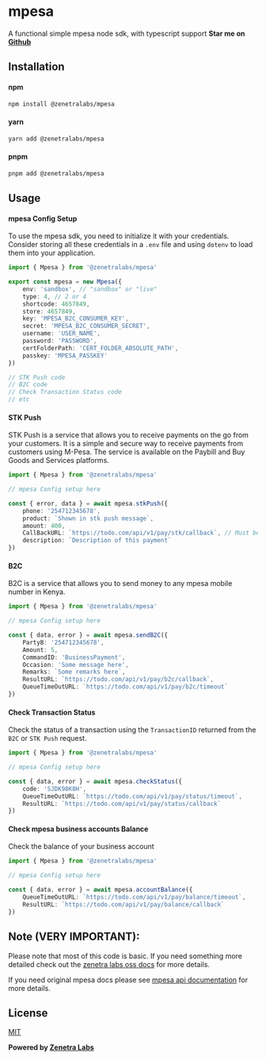 # mpesa

A functional simple mpesa node sdk, with typescript support
**Star me on [Github](https://github.com/zenetralabs/mpesa)**

## Installation

#### npm

```bash
npm install @zenetralabs/mpesa
```

#### yarn

```bash
yarn add @zenetralabs/mpesa
```

#### pnpm

```bash
pnpm add @zenetralabs/mpesa
```

## Usage

#### mpesa Config Setup

To use the mpesa sdk, you need to initialize it with your credentials. Consider storing all these
credentials in a `.env` file and using `dotenv` to load them into your application.

```typescript
import { Mpesa } from '@zenetralabs/mpesa'

export const mpesa = new Mpesa({
    env: 'sandbox', // "sandbox" or "live"
    type: 4, // 2 or 4
    shortcode: 4657849,
    store: 4657849,
    key: 'MPESA_B2C_CONSUMER_KEY',
    secret: 'MPESA_B2C_CONSUMER_SECRET',
    username: 'USER_NAME',
    password: 'PASSWORD',
    certFolderPath: 'CERT_FOLDER_ABSOLUTE_PATH',
    passkey: 'MPESA_PASSKEY'
})

// STK Push code
// B2C code
// Check Transaction Status code
// etc
```

#### STK Push

STK Push is a service that allows you to receive payments on the go from your customers. It is a
simple and secure way to receive payments from customers using M-Pesa. The service is available on
the Paybill and Buy Goods and Services platforms.

```typescript
import { Mpesa } from '@zenetralabs/mpesa'

// mpesa Config setup here

const { error, data } = await mpesa.stkPush({
    phone: '254712345678',
    product: `Shown in stk push message`,
    amount: 400,
    CallBackURL: `https://todo.com/api/v1/pay/stk/callback`, // Must be https secure
    description: `Description of this payment`
})
```

#### B2C

B2C is a service that allows you to send money to any mpesa mobile number in Kenya.

```typescript
import { Mpesa } from '@zenetralabs/mpesa'

// mpesa Config setup here

const { data, error } = await mpesa.sendB2C({
    PartyB: '254712345678',
    Amount: 5,
    CommandID: 'BusinessPayment',
    Occasion: 'Some message here',
    Remarks: `Some remarks here`,
    ResultURL: `https://todo.com/api/v1/pay/b2c/callback`,
    QueueTimeOutURL: `https://todo.com/api/v1/pay/b2c/timeout`
})
```

#### Check Transaction Status

Check the status of a transaction using the `TransactionID` returned from the `B2C` or `STK Push`
request.

```typescript
import { Mpesa } from '@zenetralabs/mpesa'

// mpesa Config setup here

const { data, error } = await mpesa.checkStatus({
    code: 'SJDK98K8H',
    QueueTimeOutURL: `https://todo.com/api/v1/pay/status/timeout`,
    ResultURL: `https://todo.com/api/v1/pay/status/callback`
})
```

#### Check mpesa business accounts Balance

Check the balance of your business account

```typescript
import { Mpesa } from '@zenetralabs/mpesa'

// mpesa Config setup here

const { data, error } = await mpesa.accountBalance({
    QueueTimeOutURL: `https://todo.com/api/v1/pay/balance/timeout`,
    ResultURL: `https://todo.com/api/v1/pay/balance/callback`
})
```

## Note (VERY IMPORTANT):

Please note that most of this code is basic. If you need something more detailed
check out the [zenetra labs oss docs](https://oss.zenetralabs.com/mpesa) for more details.

If you need original mpesa docs please see
[mpesa api documentation](https://developer.safaricom.co.ke/docs) for more details.


## License

[MIT](https://github.com/zenetralabs/mpesa/blob/main/LICENSE)

**Powered by [Zenetra Labs](https://zenetralabs.com)**
